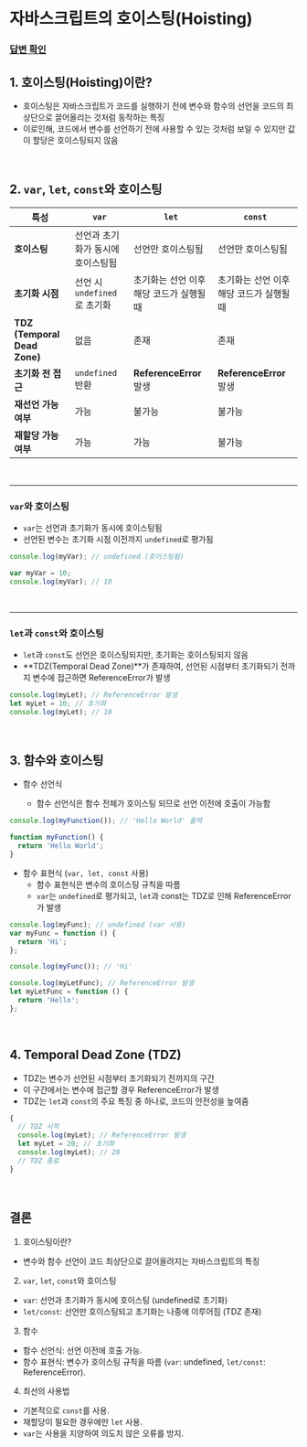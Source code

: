 # 자바스크립트의 호이스팅(Hoisting)

### [답변 확인](https://www.maeil-mail.kr/question/31)

## 1. 호이스팅(Hoisting)이란?

- 호이스팅은 자바스크립트가 코드를 실행하기 전에 변수와 함수의 선언을 코드의 최상단으로 끌어올리는 것처럼 동작하는 특징
- 이로인해, 코드에서 변수를 선언하기 전에 사용할 수 있는 것처럼 보일 수 있지만 값이 할당은 호이스팅되지 않음

<br/>

## 2. `var`, `let`, `const`와 호이스팅

| **특성**                     | **`var`**                         | **`let`**                                | **`const`**                              |
| ---------------------------- | --------------------------------- | ---------------------------------------- | ---------------------------------------- |
| **호이스팅**                 | 선언과 초기화가 동시에 호이스팅됨 | 선언만 호이스팅됨                        | 선언만 호이스팅됨                        |
| **초기화 시점**              | 선언 시 `undefined`로 초기화      | 초기화는 선언 이후 해당 코드가 실행될 때 | 초기화는 선언 이후 해당 코드가 실행될 때 |
| **TDZ (Temporal Dead Zone)** | 없음                              | 존재                                     | 존재                                     |
| **초기화 전 접근**           | `undefined` 반환                  | **ReferenceError** 발생                  | **ReferenceError** 발생                  |
| **재선언 가능 여부**         | 가능                              | 불가능                                   | 불가능                                   |
| **재할당 가능 여부**         | 가능                              | 가능                                     | 불가능                                   |

<br/>

---

### `var`와 호이스팅

- `var`는 선언과 초기화가 동시에 호이스팅됨
- 선언된 변수는 초기화 시점 이전까지 `undefined`로 평가됨

```jsx
console.log(myVar); // undefined (호이스팅됨)

var myVar = 10;
console.log(myVar); // 10
```

<br/>

---

### `let`과 `const`와 호이스팅

- `let`과 `const`도 선언은 호이스팅되지만, 초기화는 호이스팅되지 않음
- **TDZ(Temporal Dead Zone)**가 존재하여, 선언된 시점부터 초기화되기 전까지 변수에 접근하면 ReferenceError가 발생

```jsx
console.log(myLet); // ReferenceError 발생
let myLet = 10; // 초기화
console.log(myLet); // 10
```

<br/>

## 3. 함수와 호이스팅

- 함수 선언식

  - 함수 선언식은 함수 전체가 호이스팅 되므로 선언 이전에 호출이 가능함

```jsx
console.log(myFunction()); // 'Hello World' 출력

function myFunction() {
  return 'Hello World';
}
```

- 함수 표현식 (`var, let, const` 사용)
  - 함수 표현식은 변수의 호이스팅 규칙을 따름
  - `var`는 `undefined`로 평가되고, `let`과 const는 TDZ로 인해 ReferenceError가 발생

```jsx
console.log(myFunc); // undefined (var 사용)
var myFunc = function () {
  return 'Hi';
};

console.log(myFunc()); // 'Hi'

console.log(myLetFunc); // ReferenceError 발생
let myLetFunc = function () {
  return 'Hello';
};
```

<br/>

## 4. Temporal Dead Zone (TDZ)

- TDZ는 변수가 선언된 시점부터 초기화되기 전까지의 구간
- 이 구간에서는 변수에 접근할 경우 ReferenceError가 발생
- TDZ는 `let`과 `const`의 주요 특징 중 하나로, 코드의 안전성을 높여줌

```jsx
{
  // TDZ 시작
  console.log(myLet); // ReferenceError 발생
  let myLet = 20; // 초기화
  console.log(myLet); // 20
  // TDZ 종료
}
```

<br/>

## 결론

1. 호이스팅이란?

- 변수와 함수 선언이 코드 최상단으로 끌어올려지는 자바스크립트의 특징

2. `var`, `let`, `const`와 호이스팅

- `var`: 선언과 초기화가 동시에 호이스팅 (undefined로 초기화)
- `let/const`: 선언만 호이스팅되고 초기화는 나중에 이루어짐 (TDZ 존재)

3. 함수

- 함수 선언식: 선언 이전에 호출 가능.
- 함수 표현식: 변수가 호이스팅 규칙을 따름 (`var`: undefined, `let/const`: ReferenceError).

4. 최선의 사용법

- 기본적으로 `const`를 사용.
- 재할당이 필요한 경우에만 `let` 사용.
- `var`는 사용을 지양하여 의도치 않은 오류를 방지.
